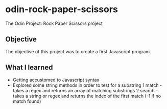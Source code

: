 # odin-rock-paper-scissors
The Odin Project: Rock Paper Scissors project

## Objective
The objective of this project was to create a first Javascript program.

## What I learned
- Getting accustomed to Javascript syntax
- Explored some string methods in order to test for a substring
    1 match - takes a regex and returns an array of matching substrings
    2 search - takes a string or regex and returns the index of the first match (-1 if no match found)
